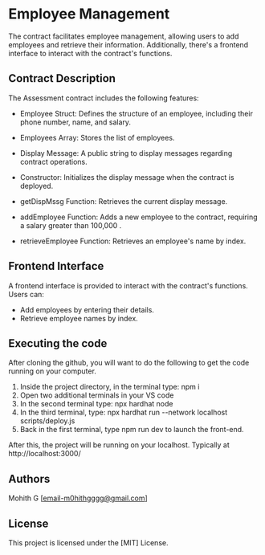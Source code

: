 # Employee Management

The contract facilitates employee management, allowing users to add employees and retrieve their information. Additionally, there's a frontend interface to interact with the contract's functions.

## Contract Description
The Assessment contract includes the following features:

* Employee Struct: Defines the structure of an employee, including their phone number, name, and salary.

* Employees Array: Stores the list of employees.

* Display Message: A public string to display messages regarding contract operations.

* Constructor: Initializes the display message when the contract is deployed.

* getDispMssg Function: Retrieves the current display message.

* addEmployee Function: Adds a new employee to the contract, requiring a salary greater than 100,000 .

* retrieveEmployee Function: Retrieves an employee's name by index.

## Frontend Interface
A frontend interface is provided to interact with the contract's functions. Users can:

- Add employees by entering their details.
- Retrieve employee names by index.

## Executing the code

After cloning the github, you will want to do the following to get the code running on your computer.

1. Inside the project directory, in the terminal type: npm i
2. Open two additional terminals in your VS code
3. In the second terminal type: npx hardhat node
4. In the third terminal, type: npx hardhat run --network localhost scripts/deploy.js
5. Back in the first terminal, type npm run dev to launch the front-end.

After this, the project will be running on your localhost. 
Typically at http://localhost:3000/

## Authors

Mohith G
[email-m0hithgggg@gmail.com]

## License

This project is licensed under the [MIT] License.
